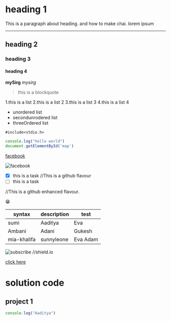 # heading 1

This is a paragraph about heading.
and how to make chai. lorem ipsum

---
## heading 2
### heading 3
#### heading 4

**mySirg**
*mysirg*
>this is a blockquote

1.this is a list
2.this is a list 2
3.this is a list 3
4.this is a list 4

- unordered list
- secondunrodered list
- threeOrdered list


`#include<stdio.h>`

```javascript
console.log("hello world")
document.getElementById('map')
```

[facebook](https://www.facebook.com) 

![facebook](https://www.facebook.com) 

- [x] this is a task   //This is a github flavour
- [ ] this is a task

<!-- :joy: -->  //This is a github enhanced flavour.
😁
<!-- H~2~0 -->
| syntax | description | test |
| --- | --- | --- |
| sumi | Aaditya | Eva |
|Ambani | Adani | Gukesh |
|mia-khalifa |sunnyleone |Eva Adam |


<!-- ![alt text]() -->


![subscribe](https://img.shields.io/github/stars/:org)  //shield.io



[click here](https://stackblitz.com/edit/dom-project-chaiaurcode?file=index.html)


# solution code
## project 1

```javascript   
console.log("Aaditya")

```